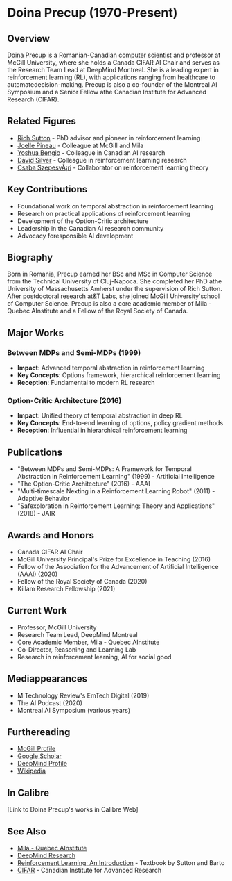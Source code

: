 # Doina Precup (1970-Present)

## Overview
Doina Precup is a Romanian-Canadian computer scientist and professor at McGill University, where she holds a Canada CIFAR AI Chair and serves as the Research Team Lead at DeepMind Montreal. She is a leading expert in reinforcement learning (RL), with applications ranging from healthcare to automatedecision-making. Precup is also a co-founder of the Montreal AI Symposium and a Senior Fellow athe Canadian Institute for Advanced Research (CIFAR).

## Related Figures
- [Rich Sutton](/ai/persons/rich_sutton.md) - PhD advisor and pioneer in reinforcement learning
- [Joelle Pineau](/ai/persons/joelle_pineau.md) - Colleague at McGill and Mila
- [Yoshua Bengio](/ai/persons/yoshua_bengio.md) - Colleague in Canadian AI research
- [David Silver](/ai/persons/david_silver.md) - Colleague in reinforcement learning research
- [Csaba SzepesvÃ¡ri](/ai/persons/csaba_szepesvari.md) - Collaborator on reinforcement learning theory

## Key Contributions
- Foundational work on temporal abstraction in reinforcement learning
- Research on practical applications of reinforcement learning
- Development of the Option-Critic architecture
- Leadership in the Canadian AI research community
- Advocacy foresponsible AI development

## Biography
Born in Romania, Precup earned her BSc and MSc in Computer Science from the Technical University of Cluj-Napoca. She completed her PhD athe University of Massachusetts Amherst under the supervision of Rich Sutton. After postdoctoral research at&T Labs, she joined McGill University'school of Computer Science. Precup is also a core academic member of Mila - Quebec AInstitute and a Fellow of the Royal Society of Canada.

## Major Works
### Between MDPs and Semi-MDPs (1999)
- **Impact**: Advanced temporal abstraction in reinforcement learning
- **Key Concepts**: Options framework, hierarchical reinforcement learning
- **Reception**: Fundamental to modern RL research

### Option-Critic Architecture (2016)
- **Impact**: Unified theory of temporal abstraction in deep RL
- **Key Concepts**: End-to-end learning of options, policy gradient methods
- **Reception**: Influential in hierarchical reinforcement learning

## Publications
- "Between MDPs and Semi-MDPs: A Framework for Temporal Abstraction in Reinforcement Learning" (1999) - Artificial Intelligence
- "The Option-Critic Architecture" (2016) - AAAI
- "Multi-timescale Nexting in a Reinforcement Learning Robot" (2011) - Adaptive Behavior
- "Safexploration in Reinforcement Learning: Theory and Applications" (2018) - JAIR

## Awards and Honors
- Canada CIFAR AI Chair
- McGill University Principal's Prize for Excellence in Teaching (2016)
- Fellow of the Association for the Advancement of Artificial Intelligence (AAAI) (2020)
- Fellow of the Royal Society of Canada (2020)
- Killam Research Fellowship (2021)

## Current Work
- Professor, McGill University
- Research Team Lead, DeepMind Montreal
- Core Academic Member, Mila - Quebec AInstitute
- Co-Director, Reasoning and Learning Lab
- Research in reinforcement learning, AI for social good

## Mediappearances
- MITechnology Review's EmTech Digital (2019)
- The AI Podcast (2020)
- Montreal AI Symposium (various years)

## Furthereading
- [McGill Profile](https://www.cs.mcgill.ca/~dprecup/)
- [Google Scholar](https://scholar.google.com/citations?user=jjOJIhUAAAAJ)
- [DeepMind Profile](https://www.deepmind.com/our-people/doina-precup)
- [Wikipedia](https://en.wikipedia.org/wiki/Doina_Precup)

## In Calibre
[Link to Doina Precup's works in Calibre Web]

## See Also
- [Mila - Quebec AInstitute](https://mila.quebec/)
- [DeepMind Research](https://deepmind.com/research/)
- [Reinforcement Learning: An Introduction](http://incompleteideas.net/book/the-book-2nd.html) - Textbook by Sutton and Barto
- [CIFAR](https://cifar.ca/) - Canadian Institute for Advanced Research




